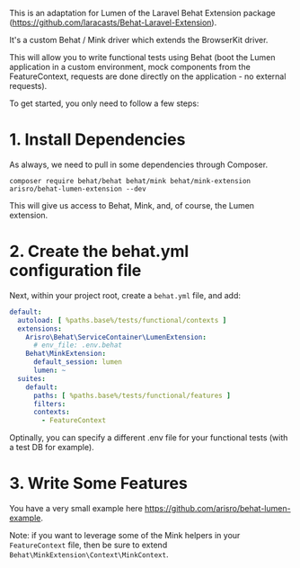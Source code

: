 This is an adaptation for Lumen of the Laravel Behat Extension package (https://github.com/laracasts/Behat-Laravel-Extension).

It's a custom Behat / Mink driver which extends the BrowserKit driver.

This will allow you to write functional tests using Behat (boot the Lumen application in a custom environment, mock components from the FeatureContext, requests are done directly on the application - no external requests).

To get started, you only need to follow a few steps:

# 1. Install Dependencies

As always, we need to pull in some dependencies through Composer.

    composer require behat/behat behat/mink behat/mink-extension arisro/behat-lumen-extension --dev

This will give us access to Behat, Mink, and, of course, the Lumen extension.

# 2. Create the behat.yml configuration file

Next, within your project root, create a `behat.yml` file, and add:

```yml
default:
  autoload: [ %paths.base%/tests/functional/contexts ]
  extensions:
    Arisro\Behat\ServiceContainer\LumenExtension:
      # env_file: .env.behat
    Behat\MinkExtension:
      default_session: lumen
      lumen: ~
  suites:
    default:
      paths: [ %paths.base%/tests/functional/features ]
      filters:
      contexts:
        - FeatureContext
```

Optinally, you can specify a different .env file for your functional tests (with a test DB for example).

# 3. Write Some Features

You have a very small example here https://github.com/arisro/behat-lumen-example.

Note: if you want to leverage some of the Mink helpers in your `FeatureContext` file, then be sure to extend `Behat\MinkExtension\Context\MinkContext`.
